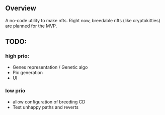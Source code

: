 ## Overview

A no-code utility to make nfts. 
Right now, breedable nfts (like cryptokitties) are planned for the MVP.

## TODO:

### high prio:
- Genes representation / Genetic algo
- Pic generation
- UI

### low prio
- allow configuration of breeding CD
- Test unhappy paths and reverts